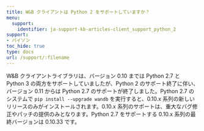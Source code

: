 ```yaml
---
title: W&B クライアントは Python 2 をサポートしていますか？
menu:
  support:
    identifier: ja-support-kb-articles-client_support_python_2
support:
- パイソン
toc_hide: true
type: docs
url: /support/:filename
---
```


W&B クライアントライブラリは、バージョン 0.10 までは Python 2.7 と Python 3 の両方をサポートしていましたが、Python 2 のサポート終了に伴い、バージョン 0.11 からは Python 2.7 のサポートが終了しました。Python 2.7 のシステムで `pip install --upgrade wandb` を実行すると、0.10.x 系列の新しいリリースのみがインストールされます。0.10.x 系列のサポートは、重大なバグ修正やパッチの提供のみとなります。Python 2.7 をサポートする 0.10.x 系列の最終バージョンは 0.10.33 です。